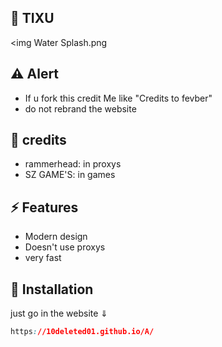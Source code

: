 ## 👏 TIXU ##
<img
Water Splash.png
## ⚠️ Alert
- If u fork this credit Me like "Credits to fevber"
- do not rebrand the website

## 📝 credits
- rammerhead: in proxys
- SZ GAME'S: in games

## ⚡ Features

- Modern design
- Doesn't use proxys
- very fast

## 🔌 Installation

just go in the website 
     ⇓
```css
https://10deleted01.github.io/A/
